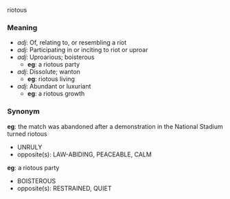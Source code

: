 riotous
### Meaning
+ _adj_: Of, relating to, or resembling a riot
+ _adj_: Participating in or inciting to riot or uproar
+ _adj_: Uproarious; boisterous
    + __eg__: a riotous party
+ _adj_: Dissolute; wanton
    + __eg__: riotous living
+ _adj_: Abundant or luxuriant
    + __eg__: a riotous growth

### Synonym

__eg__: the match was abandoned after a demonstration in the National Stadium turned riotous

+ UNRULY
+ opposite(s): LAW-ABIDING, PEACEABLE, CALM

__eg__: a riotous party

+ BOISTEROUS
+ opposite(s): RESTRAINED, QUIET


